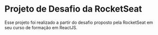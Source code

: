 # Projeto de Desafio da RocketSeat

Esse projeto foi realizado a partir do desafio proposto pela RocketSeat em seu curso de formação em ReactJS.

